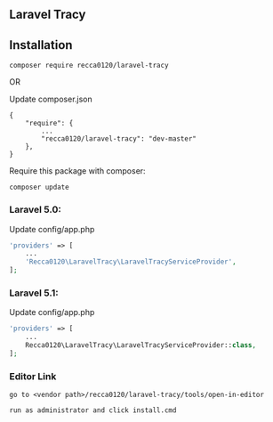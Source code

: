 ## Laravel Tracy

## Installation

```
composer require recca0120/laravel-tracy
```

OR

Update composer.json
```
{
    "require": {
        ...
        "recca0120/laravel-tracy": "dev-master"
    },
}
```

Require this package with composer:

```
composer update
```


### Laravel 5.0:

Update config/app.php
```php
'providers' => [
    ...
    'Recca0120\LaravelTracy\LaravelTracyServiceProvider',
];
```

### Laravel 5.1:

Update config/app.php
```php
'providers' => [
    ...
    Recca0120\LaravelTracy\LaravelTracyServiceProvider::class,
];
```

### Editor Link

```
go to <vendor path>/recca0120/laravel-tracy/tools/open-in-editor

run as administrator and click install.cmd
```


